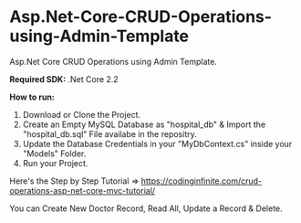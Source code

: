 # Asp.Net-Core-CRUD-Operations-using-Admin-Template
Asp.Net Core CRUD Operations using Admin Template.

<b>Required SDK:</b> .Net Core 2.2

<b>How to run:</b>
1. Download or Clone the Project.
2. Create an Empty MySQL Database as "hospital_db" & Import the "hospital_db.sql" File availabe in the repositry.
3. Update the Database Credentials in your "MyDbContext.cs" inside your "Models" Folder.
4. Run your Project.

Here's the Step by Step Tutorial => https://codinginfinite.com/crud-operations-asp-net-core-mvc-tutorial/

You can Create New Doctor Record, Read All, Update a Record & Delete.

